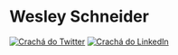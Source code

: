 # Wesley Schneider 

[![Crachá do Twitter](https://img.shields.io/badge/-@0xSCHNEIDER-000000?style=flat-square&labelColor=000000&logo=twitter&logoColor=white&link=https://twitter.com/0xSCHNEIDER)](https://twitter.com/0xSCHNEIDER) 
[![Crachá do LinkedIn](https://img.shields.io/badge/-Wesley%20Schneider-000000?style=flat-square&logo=Linkedin&logoColor=white&link=https://www.linkedin.com/in/wesley-schneider-aires/)](https://www.linkedin.com/in/wesley-schneider-aires/) 
